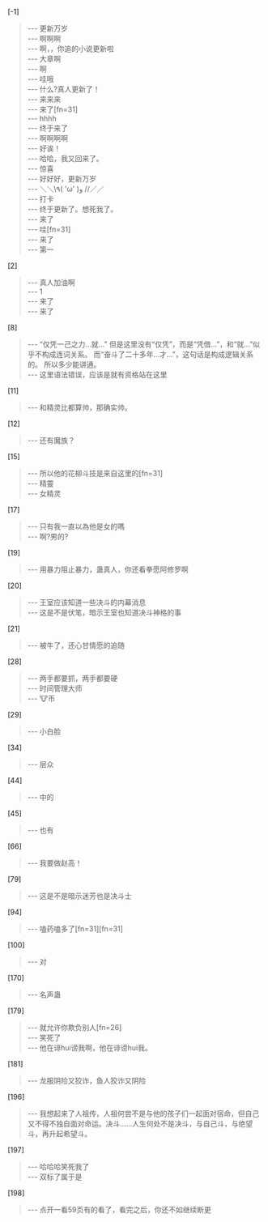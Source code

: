
[-1] 
>--- 更新万岁<br>
>--- 啊啊啊<br>
>--- 啊，，你追的小说更新啦<br>
>--- 大章啊<br>
>--- 啊<br>
>--- 哇哦<br>
>--- 什么?真人更新了！<br>
>--- 来来来<br>
>--- 来了[fn=31]<br>
>--- hhhh<br>
>--- 终于来了<br>
>--- 啊啊啊啊<br>
>--- 好诶！<br>
>--- 哈哈，我又回来了。<br>
>--- 惊喜<br>
>--- 好好好，更新万岁<br>
>--- ＼＼\\٩( 'ω' )و //／／<br>
>--- 打卡<br>
>--- 终于更新了。想死我了。<br>
>--- 来了<br>
>--- 哇[fn=31]<br>
>--- 来了<br>
>--- 第一<br>

[2] 
>--- 真人加油啊<br>
>--- 1<br>
>--- 来了<br>
>--- 来了<br>

[8] 
>--- “仅凭一己之力…就…”
但是这里没有“仅凭”，而是“凭借…”，和“就…”似乎不构成连词关系。
而“奋斗了二十多年…才…”，这句话是构成逻辑关系的。
所以多少能讲通。<br>
>--- 这里语法错误，应该是就有资格站在这里<br>

[11] 
>--- 和精灵比都算帅，那确实帅。<br>

[12] 
>--- 还有魔族？<br>

[15] 
>--- 所以他的花柳斗技是来自这里的[fn=31]<br>
>--- 精靈<br>
>--- 女精灵<br>

[17] 
>--- 只有我一直以為他是女的嗎<br>
>--- 啊?男的?<br>

[19] 
>--- 用暴力阻止暴力，蛊真人，你还看拳愿阿修罗啊<br>

[20] 
>--- 王室应该知道一些决斗的内幕消息<br>
>--- 这是不是伏笔，暗示王室也知道决斗神格的事<br>

[21] 
>--- 被牛了，还心甘情愿的追随<br>

[28] 
>--- 两手都要抓，两手都要硬<br>
>--- 时间管理大师<br>
>--- 🐮币<br>

[29] 
>--- 小白脸<br>

[34] 
>--- 层众<br>

[44] 
>--- 中的<br>

[45] 
>--- 也有<br>

[66] 
>--- 我要做赵高！<br>

[79] 
>--- 这是不是暗示迷芳也是决斗士<br>

[94] 
>--- 嗑药嗑多了[fn=31][fn=31]<br>

[100] 
>--- 对<br>

[170] 
>--- 名声蛊<br>

[179] 
>--- 就允许你欺负别人[fn=26]<br>
>--- 笑死了<br>
>--- 他在诽hui谤我啊，他在诽谤hui我。<br>

[181] 
>--- 龙服阴险又狡诈，鱼人狡诈又阴险<br>

[196] 
>--- 我想起来了人祖传，人祖何尝不是与他的孩子们一起面对宿命，但自己又不得不独自面对命运。决斗……人生何处不是决斗，与自己斗，与绝望斗，再升起希望斗。<br>

[197] 
>--- 哈哈哈笑死我了<br>
>--- 双标了属于是<br>

[198] 
>--- 点开一看59页有的看了，看完之后，你还不如继续断更<br>
